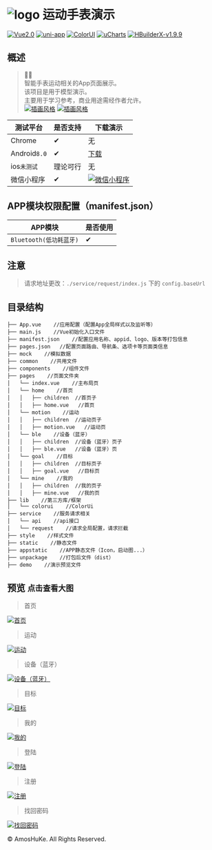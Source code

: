 # ![logo](./appstatic/watch_icon_64-64.png) 运动手表演示  

[![Vue2.0](https://img.shields.io/badge/build-Vue2.0-%234fc08d.svg)](https://github.com/vuejs/vue)
[![uni-app](https://img.shields.io/badge/build-Uni--App-brightgreen.svg)](https://github.com/dcloudio/uni-app)
[![ColorUI](https://img.shields.io/badge/UI-ColorUI-%230081ff.svg)](https://github.com/weilanwl/ColorUI)
[![uCharts](https://img.shields.io/badge/build-uCharts-%2381CDE6.svg)](https://www.ucharts.cn/)
[![HBuilderX-v1.9.9](https://img.shields.io/badge/HBuilderX-v2.0.0-green.svg)](http://www.dcloud.io/hbuilderx.html)  

## 概述  

> 🏃‍⌚  
> 智能手表运动相关的App页面展示。  
> 该项目是用于模型演示。  
> 主要用于学习参考，商业用途需经作者允许。  
> [![插画风格](https://img.shields.io/badge/插图风格-Pale-%23E75353.svg)](https://icons8.cn/ouch/style/pale)
> [![插画风格](https://img.shields.io/badge/插图风格-Undraw-%236c63ff.svg)](https://undraw.co/search)  
  
| 测试平台 | 是否支持 | 下载演示 |  
|------|------|------|  
| Chrome | ✔ | 无 |  
| Android`8.0` | ✔ | [下载](https://github.com/AmosHuKe/Watch-Test/releases) |  
| ios`未测试` | 理论可行 | 无 |  
| 微信小程序 | ✔ | [![微信小程序](./demo/wechat_128.jpg)](./demo/wechat_128.jpg?raw=true)   |  

## APP模块权限配置（manifest.json）

| APP模块 | 是否使用 |  
|------|------|  
| `Bluetooth(低功耗蓝牙)` | ✔ |   
  
## 注意  

> 请求地址更改：`./service/request/index.js` 下的 `config.baseUrl`    

## 目录结构  
```
├── App.vue    //应用配置（配置App全局样式以及监听等）  
├── main.js    //Vue初始化入口文件  
├── manifest.json    //配置应用名称、appid、logo、版本等打包信息
├── pages.json   //配置页面路由、导航条、选项卡等页面类信息
├── mock    //模拟数据
├── common    //共用文件
├── components    //组件文件
├── pages    //页面文件夹  
│   └── index.vue    //主布局页
│   └── home    //首页
│   │   ├── children  //首页子
│   │   ├── home.vue   //首页
│   └── motion    //运动
│   │   ├── children  //运动页子
│   │   ├── motion.vue   //运动页
│   └── ble    //设备（蓝牙）
│   │   ├── children  //设备（蓝牙）页子
│   │   ├── ble.vue   //设备（蓝牙）页
│   └── goal    //目标
│   │   ├── children  //目标页子
│   │   ├── goal.vue   //目标页
│   └── mine    //我的
│   │   ├── children  //我的页子
│   │   ├── mine.vue   //我的页
├── lib    //第三方库/框架  
│   └── colorui    //ColorUi
├── service    //服务请求相关
│   └── api    //api接口
│   └── request    //请求全局配置，请求拦截
├── style    //样式文件  
├── static    //静态文件  
├── appstatic    //APP静态文件（Icon，启动图...）
├── unpackage    //打包后文件（dist）  
├── demo    //演示预览文件  

```

## 预览 `点击查看大图`  
> 首页  

[![首页](./demo/1_256.png)](./demo/1.png?raw=true)  

> 运动  

[![运动](./demo/2_256.png)](./demo/2.png?raw=true)  

> 设备（蓝牙）  

[![设备（蓝牙）](./demo/3_256.png)](./demo/3.png?raw=true)  

> 目标  

[![目标](./demo/4_256.png)](./demo/4.png?raw=true)  

> 我的  

[![我的](./demo/5_256.png)](./demo/5.png?raw=true)  

> 登陆  

[![登陆](./demo/6_256.png)](./demo/6.png?raw=true)  

> 注册  

[![注册](./demo/7_256.png)](./demo/7.png?raw=true)  

> 找回密码  

[![找回密码](./demo/8_256.png)](./demo/8.png?raw=true)  
  
© AmosHuKe. All Rights Reserved.
